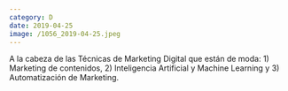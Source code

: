 ```yaml
--- 
category: D 
date: 2019-04-25 
image: /1056_2019-04-25.jpeg 
--- 
```


A la cabeza de las Técnicas de Marketing Digital que están de moda: 1) Marketing de contenidos, 2) Inteligencia Artificial y Machine Learning y 3) Automatización de Marketing.